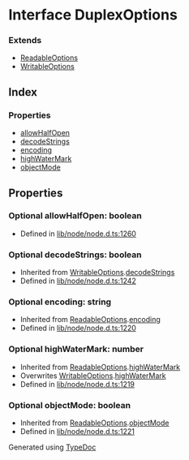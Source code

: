 # Interface DuplexOptions


### Extends
* [ReadableOptions](_stream_.readableoptions.md)
* [WritableOptions](_stream_.writableoptions.md)

## Index

### Properties
* [allowHalfOpen](_stream_.duplexoptions.md#allowhalfopen)
* [decodeStrings](_stream_.duplexoptions.md#decodestrings)
* [encoding](_stream_.duplexoptions.md#encoding)
* [highWaterMark](_stream_.duplexoptions.md#highwatermark)
* [objectMode](_stream_.duplexoptions.md#objectmode)

## Properties

### Optional allowHalfOpen: boolean

* Defined in [lib/node/node.d.ts:1260](https://github.com/kimamula/typedoc/blob/HEAD/src/lib/node/node.d.ts#L1260)


### Optional decodeStrings: boolean

* Inherited from [WritableOptions](_stream_.writableoptions.md).[decodeStrings](_stream_.writableoptions.md#decodestrings)
* Defined in [lib/node/node.d.ts:1242](https://github.com/kimamula/typedoc/blob/HEAD/src/lib/node/node.d.ts#L1242)


### Optional encoding: string

* Inherited from [ReadableOptions](_stream_.readableoptions.md).[encoding](_stream_.readableoptions.md#encoding)
* Defined in [lib/node/node.d.ts:1220](https://github.com/kimamula/typedoc/blob/HEAD/src/lib/node/node.d.ts#L1220)


### Optional highWaterMark: number

* Inherited from [ReadableOptions](_stream_.readableoptions.md).[highWaterMark](_stream_.readableoptions.md#highwatermark)
* Overwrites [WritableOptions](_stream_.writableoptions.md).[highWaterMark](_stream_.writableoptions.md#highwatermark)
* Defined in [lib/node/node.d.ts:1219](https://github.com/kimamula/typedoc/blob/HEAD/src/lib/node/node.d.ts#L1219)


### Optional objectMode: boolean

* Inherited from [ReadableOptions](_stream_.readableoptions.md).[objectMode](_stream_.readableoptions.md#objectmode)
* Defined in [lib/node/node.d.ts:1221](https://github.com/kimamula/typedoc/blob/HEAD/src/lib/node/node.d.ts#L1221)



Generated using [TypeDoc](http://typedoc.io)
